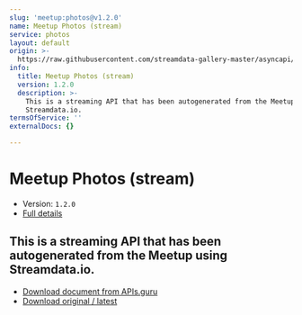```yaml
---
slug: 'meetup:photos@v1.2.0'
name: Meetup Photos (stream)
service: photos
layout: default
origin: >-
  https://raw.githubusercontent.com/streamdata-gallery-master/asyncapi/master/_listings/meetup/meetup-photos-stream-async.md
info:
  title: Meetup Photos (stream)
  version: 1.2.0
  description: >-
    This is a streaming API that has been autogenerated from the Meetup using
    Streamdata.io.
termsOfService: ''
externalDocs: {}

---
```

# Meetup Photos (stream)

* Version: `1.2.0`
* [Full details](../html/meetup:photos@v1.2.0.html)



## This is a streaming API that has been autogenerated from the Meetup using Streamdata.io.



* [Download document from APIs.guru](https://raw.githubusercontent.com/APIs-guru/asyncapi-directory/master/docs/APIs/meetup%3Aphotos%40v1.2.0.yaml)
* [Download original / latest](https://raw.githubusercontent.com/streamdata-gallery-master/asyncapi/master/_listings/meetup/meetup-photos-stream-async.md)

<script type="application/ld+json">
{
  "@context": "http://schema.org/",
  "@type": "WebAPI",
  "description": "This is a streaming API that has been autogenerated from the Meetup using Streamdata.io.",
  "documentation": "",

  "name": "Meetup Photos (stream)"
}
</script>
